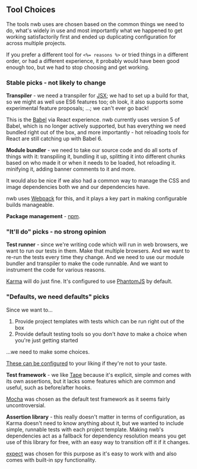 ## Tool Choices

The tools nwb uses are chosen based on the common things we need to do, what's widely in use and most importantly what we happened to get working satisfactorily first and ended up duplicating configuration for across multiple projects.

If you prefer a different tool for `<%= reasons %>` or tried things in a different order, or had a different experience, it probably would have been good enough too, but we had to stop choosing and get working.

### Stable picks - not likely to change

**Transpiler** - we need a transpiler for [JSX](http://facebook.github.io/jsx/); we had to set up a build for that, so we might as well use ES6 features too; oh look, it also supports some experimental feature proposals; ...; we can't ever go back!

This is the [Babel](http://babeljs.io/) via React experience. nwb currently uses version 5 of Babel, which is no longer actively supported, but has everything we need bundled right out of the box, and more importantly - hot reloading tools for React are still catching up with Babel 6.

**Module bundler** - we need to take our source code and do all sorts of things with it: transpiling it, bundling it up, splitting it into different chunks based on who made it or when it needs to be loaded, hot reloading it. minifying it, adding banner comments to it and more.

It would also be nice if we also had a common way to manage the CSS and image dependencies both we and our dependencies have.

nwb uses [Webpack](https://webpack.github.io/) for this, and it plays a key part in making configurable builds manageable.

**Package management** - [npm](https://www.npmjs.com).

### "It'll do" picks - no strong opinion

**Test runner** - since we're writing code which will run in web browsers, we want to run our tests in them. Make that multiple browsers. And we want to re-run the tests every time they change. And we need to use our module bundler and transpiler to make the code runnable. And we want to instrument the code for various reasons.

[Karma](http://karma-runner.github.io) will do just fine. It's configured to use [PhantomJS](http://phantomjs.org/) by default.

### "Defaults, we need defaults" picks

Since we want to...

1. Provide project templates with tests which can be run right out of the box
1. Provide default testing tools so you don't *have* to make a choice when you're just getting started

...we need to make some choices.

[These can be configured](/docs/Configuration.md#karma-object) to your liking if they're not to your taste.

**Test framework** - we like [Tape](https://github.com/substack/tape) because it's explicit, simple and comes with its own assertions, but it lacks some features which are common and useful, such as before/after hooks.

[Mocha](https://mochajs.org/) was chosen as the default test framework as it seems fairly uncontroversial.

**Assertion library** - this really doesn't matter in terms of configuration, as Karma doesn't need to know anything about it, but we wanted to include simple, runnable tests with each project template. Making nwb's dependencies act as a fallback for dependency resolution means you get use of this library for free, with an easy way to transition off it if it changes.

[expect](https://github.com/mjackson/expect) was chosen for this purpose as it's easy to work with and also comes with built-in spy functionality.
